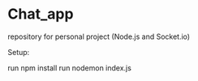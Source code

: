 # Chat_app
repository for personal project (Node.js and Socket.io)

Setup:

  run npm install
  run nodemon index.js
